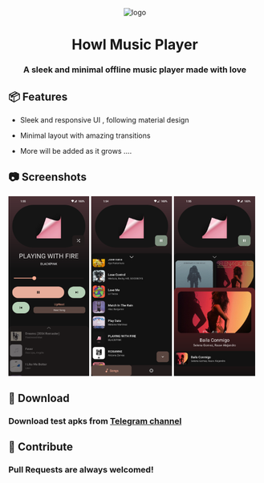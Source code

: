<div align="center">

![logo](https://raw.githubusercontent.com/MrWooltrest/Howl/alpha/app/src/main/res/mipmap-xhdpi/ic_launcher_foreground.webp)

# Howl Music Player

### A sleek and minimal offline music player made with love

<div align="left">

## :package: Features 

- Sleek and responsive UI , following material design

- Minimal layout with amazing transitions 

- More will be added as it grows ....


## :camera: Screenshots

<img src="metadata/en-US/images/phoneScreenshots/now_playing.png" width="32%" alt="Now Playing" />

<img src="metadata/en-US/images/phoneScreenshots/song_playing.png" width="32%" alt="Songs" />

<img src="metadata/en-US/images/phoneScreenshots/albums_page.png" width="32%" alt="Albums" />

  
## :iphone: Download

### Download test apks from [Telegram channel](https://telegram.me/IamlookerBuilds)


## :wave: Contribute

### Pull Requests are always welcomed!
